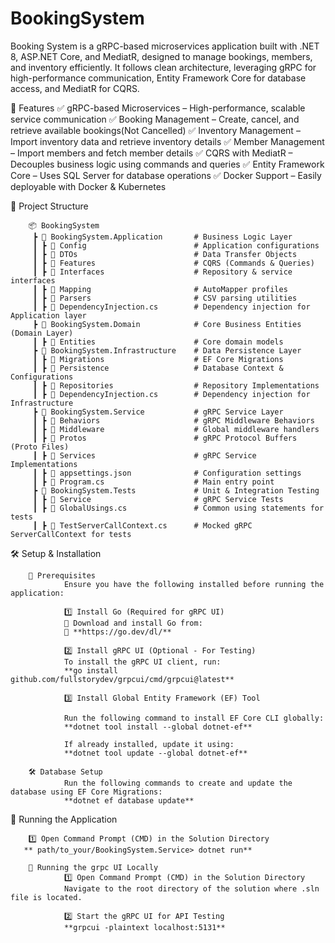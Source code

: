 # BookingSystem
Booking System is a gRPC-based microservices application built with .NET 8, ASP.NET Core, and MediatR, designed to manage bookings, members, and inventory efficiently. It follows clean architecture, leveraging gRPC for high-performance communication, Entity Framework Core for database access, and MediatR for CQRS.
        
🌟 Features
        ✅ gRPC-based Microservices – High-performance, scalable service communication
        ✅ Booking Management – Create, cancel, and retrieve available bookings(Not Cancelled) 
        ✅ Inventory Management – Import inventory data and retrieve inventory details
        ✅ Member Management – Import members and fetch member details
        ✅ CQRS with MediatR – Decouples business logic using commands and queries
        ✅ Entity Framework Core – Uses SQL Server for database operations
        ✅ Docker Support – Easily deployable with Docker & Kubernetes

📂 Project Structure
        
        📦 BookingSystem
         ┣ 📂 BookingSystem.Application       # Business Logic Layer
         ┃ ┣ 📂 Config                        # Application configurations
         ┃ ┣ 📂 DTOs                          # Data Transfer Objects
         ┃ ┣ 📂 Features                      # CQRS (Commands & Queries)
         ┃ ┣ 📂 Interfaces                    # Repository & service interfaces
         ┃ ┣ 📂 Mapping                       # AutoMapper profiles
         ┃ ┣ 📂 Parsers                       # CSV parsing utilities
         ┃ ┣ 📜 DependencyInjection.cs        # Dependency injection for Application layer
         ┣ 📂 BookingSystem.Domain            # Core Business Entities (Domain Layer)
         ┃ ┣ 📂 Entities                      # Core domain models
         ┣ 📂 BookingSystem.Infrastructure    # Data Persistence Layer
         ┃ ┣ 📂 Migrations                    # EF Core Migrations
         ┃ ┣ 📂 Persistence                   # Database Context & Configurations
         ┃ ┣ 📂 Repositories                  # Repository Implementations
         ┃ ┣ 📜 DependencyInjection.cs        # Dependency injection for Infrastructure
         ┣ 📂 BookingSystem.Service           # gRPC Service Layer
         ┃ ┣ 📂 Behaviors                     # gRPC Middleware Behaviors
         ┃ ┣ 📂 Middleware                    # Global middleware handlers
         ┃ ┣ 📂 Protos                        # gRPC Protocol Buffers (Proto Files)
         ┃ ┣ 📂 Services                      # gRPC Service Implementations
         ┃ ┣ 📜 appsettings.json              # Configuration settings
         ┃ ┣ 📜 Program.cs                    # Main entry point
         ┣ 📂 BookingSystem.Tests             # Unit & Integration Testing
         ┃ ┣ 📂 Service                       # gRPC Service Tests
         ┃ ┣ 📜 GlobalUsings.cs               # Common using statements for tests
         ┃ ┣ 📜 TestServerCallContext.cs      # Mocked gRPC ServerCallContext for tests

 🛠️ Setup & Installation
 
        📌 Prerequisites
                Ensure you have the following installed before running the application:
                
                1️⃣ Install Go (Required for gRPC UI)
                🔹 Download and install Go from:
                🔗 **https://go.dev/dl/**
                
                2️⃣ Install gRPC UI (Optional - For Testing)
                To install the gRPC UI client, run:
                **go install github.com/fullstorydev/grpcui/cmd/grpcui@latest**
                
                3️⃣ Install Global Entity Framework (EF) Tool
                
                Run the following command to install EF Core CLI globally:
                **dotnet tool install --global dotnet-ef**
                
                If already installed, update it using:
                **dotnet tool update --global dotnet-ef**
        
        🛠️ Database Setup
                Run the following commands to create and update the database using EF Core Migrations:
                **dotnet ef database update**

📌 Running the Application

        1️⃣ Open Command Prompt (CMD) in the Solution Directory
       ** path/to_your/BookingSystem.Service> dotnet run**
        
        🚀 Running the grpc UI Locally
                1️⃣ Open Command Prompt (CMD) in the Solution Directory
                Navigate to the root directory of the solution where .sln file is located.
                
                2️⃣ Start the gRPC UI for API Testing
                **grpcui -plaintext localhost:5131**







 




